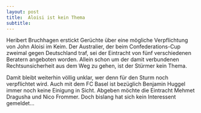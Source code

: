 ```yaml
---
layout: post
title:  Aloisi ist kein Thema
subtitle:  
---
```


Heribert Bruchhagen erstickt Gerüchte über eine mögliche Verpflichtung von John Aloisi im Keim. Der Australier, der beim Confederations-Cup zweimal gegen Deutschland traf, sei der Eintracht von fünf verschiedenen Beratern angeboten worden. Allein schon um der damit verbundenen Rechtsunsicherheit aus dem Weg zu gehen, ist der Stürmer kein Thema.

Damit bleibt weiterhin völlig unklar, wer denn für den Sturm noch verpflichtet wird. Auch mit dem FC Basel ist bezüglich Benjamin Huggel immer noch keine Einigung in Sicht. Abgeben möchte die Eintracht Mehmet Dragusha und Nico Frommer. Doch bislang hat sich kein Interessent gemeldet...
